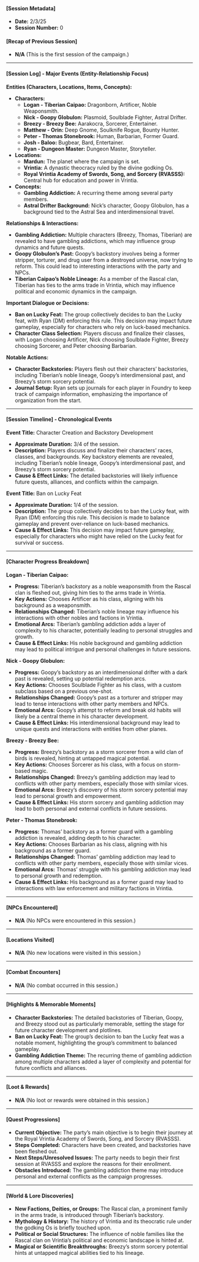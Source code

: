 #### [Session Metadata]
- **Date:** 2/3/25
- **Session Number:** 0

#### [Recap of Previous Session]
- **N/A** (This is the first session of the campaign.)

---

#### [Session Log] - Major Events (Entity-Relationship Focus)

**Entities (Characters, Locations, Items, Concepts):**
- **Characters:** 
  - **Logan - Tiberian Caipao:** Dragonborn, Artificer, Noble Weaponsmith.
  - **Nick - Goopy Globulon:** Plasmoid, Soulblade Fighter, Astral Drifter.
  - **Breezy - Breezy Bee:** Aarakocra, Sorcerer, Entertainer.
  - **Matthew - Orin:** Deep Gnome, Soulknife Rogue, Bounty Hunter.
  - **Peter - Thomas Stonebrook:** Human, Barbarian, Former Guard.
  - **Josh - Baloo:** Bugbear, Bard, Entertainer.
  - **Ryan - Dungeon Master:** Dungeon Master, Storyteller.
- **Locations:** 
  - **Mardun:** The planet where the campaign is set.
  - **Vrintia:** A dynastic theocracy ruled by the divine godking Os.
  - **Royal Vrintia Academy of Swords, Song, and Sorcery (RVASSS):** Central hub for education and power in Vrintia.
- **Concepts:** 
  - **Gambling Addiction:** A recurring theme among several party members.
  - **Astral Drifter Background:** Nick’s character, Goopy Globulon, has a background tied to the Astral Sea and interdimensional travel.

**Relationships & Interactions:**
- **Gambling Addiction:** Multiple characters (Breezy, Thomas, Tiberian) are revealed to have gambling addictions, which may influence group dynamics and future quests.
- **Goopy Globulon’s Past:** Goopy’s backstory involves being a former stripper, torturer, and drug user from a destroyed universe, now trying to reform. This could lead to interesting interactions with the party and NPCs.
- **Tiberian Caipao’s Noble Lineage:** As a member of the Rascal clan, Tiberian has ties to the arms trade in Vrintia, which may influence political and economic dynamics in the campaign.

**Important Dialogue or Decisions:**
- **Ban on Lucky Feat:** The group collectively decides to ban the Lucky feat, with Ryan (DM) enforcing this rule. This decision may impact future gameplay, especially for characters who rely on luck-based mechanics.
- **Character Class Selection:** Players discuss and finalize their classes, with Logan choosing Artificer, Nick choosing Soulblade Fighter, Breezy choosing Sorcerer, and Peter choosing Barbarian.

**Notable Actions:**
- **Character Backstories:** Players flesh out their characters’ backstories, including Tiberian’s noble lineage, Goopy’s interdimensional past, and Breezy’s storm sorcery potential.
- **Journal Setup:** Ryan sets up journals for each player in Foundry to keep track of campaign information, emphasizing the importance of organization from the start.

---

#### [Session Timeline] - Chronological Events

**Event Title:** Character Creation and Backstory Development
- **Approximate Duration:** 3/4 of the session.
- **Description:** Players discuss and finalize their characters’ races, classes, and backgrounds. Key backstory elements are revealed, including Tiberian’s noble lineage, Goopy’s interdimensional past, and Breezy’s storm sorcery potential.
- **Cause & Effect Links:** The detailed backstories will likely influence future quests, alliances, and conflicts within the campaign.

**Event Title:** Ban on Lucky Feat
- **Approximate Duration:** 1/4 of the session.
- **Description:** The group collectively decides to ban the Lucky feat, with Ryan (DM) enforcing this rule. This decision is made to balance gameplay and prevent over-reliance on luck-based mechanics.
- **Cause & Effect Links:** This decision may impact future gameplay, especially for characters who might have relied on the Lucky feat for survival or success.

---

#### [Character Progress Breakdown]

**Logan - Tiberian Caipao:**
- **Progress:** Tiberian’s backstory as a noble weaponsmith from the Rascal clan is fleshed out, giving him ties to the arms trade in Vrintia.
- **Key Actions:** Chooses Artificer as his class, aligning with his background as a weaponsmith.
- **Relationships Changed:** Tiberian’s noble lineage may influence his interactions with other nobles and factions in Vrintia.
- **Emotional Arcs:** Tiberian’s gambling addiction adds a layer of complexity to his character, potentially leading to personal struggles and growth.
- **Cause & Effect Links:** His noble background and gambling addiction may lead to political intrigue and personal challenges in future sessions.

**Nick - Goopy Globulon:**
- **Progress:** Goopy’s backstory as an interdimensional drifter with a dark past is revealed, setting up potential redemption arcs.
- **Key Actions:** Chooses Soulblade Fighter as his class, with a custom subclass based on a previous one-shot.
- **Relationships Changed:** Goopy’s past as a torturer and stripper may lead to tense interactions with other party members and NPCs.
- **Emotional Arcs:** Goopy’s attempt to reform and break old habits will likely be a central theme in his character development.
- **Cause & Effect Links:** His interdimensional background may lead to unique quests and interactions with entities from other planes.

**Breezy - Breezy Bee:**
- **Progress:** Breezy’s backstory as a storm sorcerer from a wild clan of birds is revealed, hinting at untapped magical potential.
- **Key Actions:** Chooses Sorcerer as his class, with a focus on storm-based magic.
- **Relationships Changed:** Breezy’s gambling addiction may lead to conflicts with other party members, especially those with similar vices.
- **Emotional Arcs:** Breezy’s discovery of his storm sorcery potential may lead to personal growth and empowerment.
- **Cause & Effect Links:** His storm sorcery and gambling addiction may lead to both personal and external conflicts in future sessions.

**Peter - Thomas Stonebrook:**
- **Progress:** Thomas’ backstory as a former guard with a gambling addiction is revealed, adding depth to his character.
- **Key Actions:** Chooses Barbarian as his class, aligning with his background as a former guard.
- **Relationships Changed:** Thomas’ gambling addiction may lead to conflicts with other party members, especially those with similar vices.
- **Emotional Arcs:** Thomas’ struggle with his gambling addiction may lead to personal growth and redemption.
- **Cause & Effect Links:** His background as a former guard may lead to interactions with law enforcement and military factions in Vrintia.

---

#### [NPCs Encountered]
- **N/A** (No NPCs were encountered in this session.)

---

#### [Locations Visited]
- **N/A** (No new locations were visited in this session.)

---

#### [Combat Encounters]
- **N/A** (No combat occurred in this session.)

---

#### [Highlights & Memorable Moments]
- **Character Backstories:** The detailed backstories of Tiberian, Goopy, and Breezy stood out as particularly memorable, setting the stage for future character development and plotlines.
- **Ban on Lucky Feat:** The group’s decision to ban the Lucky feat was a notable moment, highlighting the group’s commitment to balanced gameplay.
- **Gambling Addiction Theme:** The recurring theme of gambling addiction among multiple characters added a layer of complexity and potential for future conflicts and alliances.

---

#### [Loot & Rewards]
- **N/A** (No loot or rewards were obtained in this session.)

---

#### [Quest Progressions]
- **Current Objective:** The party’s main objective is to begin their journey at the Royal Vrintia Academy of Swords, Song, and Sorcery (RVASSS).
- **Steps Completed:** Characters have been created, and backstories have been fleshed out.
- **Next Steps/Unresolved Issues:** The party needs to begin their first session at RVASSS and explore the reasons for their enrollment.
- **Obstacles Introduced:** The gambling addiction theme may introduce personal and external conflicts as the campaign progresses.

---

#### [World & Lore Discoveries]
- **New Factions, Deities, or Groups:** The Rascal clan, a prominent family in the arms trade, is introduced through Tiberian’s backstory.
- **Mythology & History:** The history of Vrintia and its theocratic rule under the godking Os is briefly touched upon.
- **Political or Social Structures:** The influence of noble families like the Rascal clan on Vrintia’s political and economic landscape is hinted at.
- **Magical or Scientific Breakthroughs:** Breezy’s storm sorcery potential hints at untapped magical abilities tied to his lineage.
